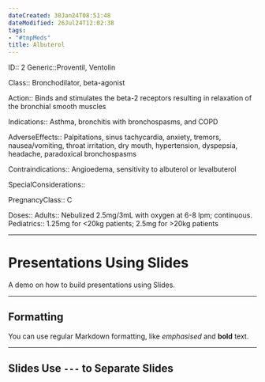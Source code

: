 ```yaml
---
dateCreated: 30Jan24T08:51:48
dateModified: 26Jul24T12:02:38
tags: 
- "#tmpMeds"
title: Albuterol
---
```


ID:: 2
Generic::Proventil, Ventolin

Class:: Bronchodilator, beta-agonist

Action:: Binds and stimulates the beta-2 receptors resulting in relaxation of the bronchial smooth muscles

Indications:: Asthma, bronchitis with bronchospasms, and COPD

AdverseEffects:: Palpitations, sinus tachycardia, anxiety, tremors, nausea/vomiting, throat irritation, dry mouth, hypertension, dyspepsia, headache, paradoxical bronchospasms

Contraindications:: Angioedema, sensitivity to albuterol or levalbuterol

SpecialConsiderations::

PregnancyClass::  C

Doses::
Adults:: Nebulized 2.5mg/3mL with oxygen at 6-8 lpm; continuous.
Pediatrics:: 1.25mg for <20kg patients; 2.5mg for >20kg patients

---

# Presentations Using Slides

A demo on how to build presentations using Slides.

---

## Formatting

You can use regular Markdown formatting, like *emphasised* and **bold** text.

---

## Slides Use `---` to Separate Slides
